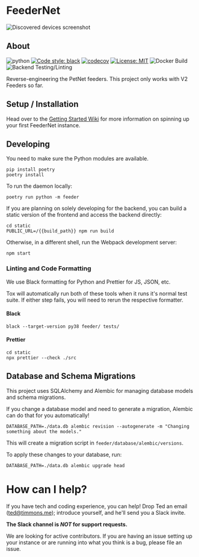 # FeederNet

<img alt="Discovered devices screenshot" src="images/brand_header.png"/>

## About

![python](https://img.shields.io/badge/python-3.8%20%7C%203.9-blue)
[![Code style: black](https://img.shields.io/badge/code%20style-black-000000.svg)](https://github.com/psf/black)
[![codecov](https://codecov.io/gh/feedernet/petnet-feeder-service/branch/master/graph/badge.svg?token=UEK2SQ7C09)](https://codecov.io/gh/feedernet/petnet-feeder-service)
[![License: MIT](https://img.shields.io/badge/license-MIT-blueviolet)](https://github.com/feedernet/petnet-feeder-service/blob/master/LICENSE)
![Docker Build](https://github.com/feedernet/petnet-feeder-service/workflows/Docker%20Build/badge.svg)
![Backend Testing/Linting](https://github.com/feedernet/petnet-feeder-service/workflows/Backend%20Testing/Linting/badge.svg)

Reverse-engineering the PetNet feeders. This project only works with V2 Feeders so far.

## Setup / Installation

Head over to the [Getting Started Wiki](https://github.com/petnet-independence-project/petnet-feeder-service/wiki/Getting-Started) for more information on spinning up your first FeederNet instance.


## Developing

You need to make sure the Python modules are available.

```
pip install poetry
poetry install
```

To run the daemon locally:

```
poetry run python -m feeder
```

If you are planning on solely developing for the backend, you can build a static version of the frontend and access the backend directly:

```
cd static
PUBLIC_URL=/{{build_path}} npm run build
```

Otherwise, in a different shell, run the Webpack development server:

```
npm start
```

### Linting and Code Formatting
We use Black formatting for Python and Prettier for JS, JSON, etc.

Tox will automatically run both of these tools when it runs it's normal test suite. 
If either step fails, you will need to rerun the respective formatter.

#### Black
```shell
black --target-version py38 feeder/ tests/
```

#### Prettier
```shell
cd static
npx prettier --check ./src
```

## Database and Schema Migrations

This project uses SQLAlchemy and Alembic for managing database models and schema migrations.

If you change a database model and need to generate a migration, Alembic can do that for you automatically!

```shell script
DATABASE_PATH=./data.db alembic revision --autogenerate -m "Changing something about the models."
```

This will create a migration script in `feeder/database/alembic/versions`.

To apply these changes to your database, run:

```shell script
DATABASE_PATH=./data.db alembic upgrade head
```

# How can I help?

If you have tech and coding experience, you can help! Drop Ted an email (ted@timmons.me); introduce yourself, and he'll send you a Slack invite.

**The Slack channel is _NOT_ for support requests.**

We are looking for active contributors. If you are having an issue setting up your instance or are running into what you think is a bug, please file an issue.

